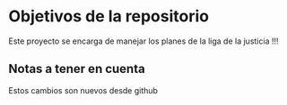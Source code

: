 # Objetivos de la repositorio

Este proyecto se encarga de manejar los planes de la liga de la justicia !!!


## Notas a tener en cuenta
Estos cambios son nuevos desde github
